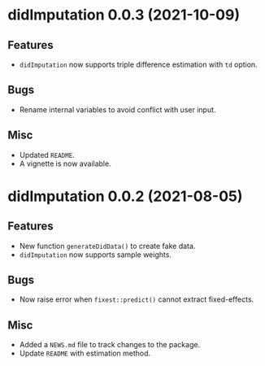# didImputation 0.0.3 (2021-10-09)

## Features

* `didImputation` now supports triple difference estimation with `td` option.

## Bugs

* Rename internal variables to avoid conflict with user input.

## Misc

* Updated `README`.
* A vignette is now available.

# didImputation 0.0.2 (2021-08-05)

## Features

* New function `generateDidData()` to create fake data.
* `didImputation` now supports sample weights.

## Bugs

* Now raise error when `fixest::predict()` cannot extract fixed-effects.

## Misc

* Added a `NEWS.md` file to track changes to the package.
* Update `README` with estimation method.

